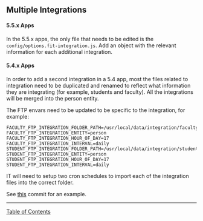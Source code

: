 ## Multiple Integrations

#### 5.5.x Apps
In the 5.5.x apps, the only file that needs to be edited is the `config/options.fit-integration.js`. Add an object with the relevant information for each additional integration.

#### 5.4.x Apps
In order to add a second integration in a 5.4 app, most the files related to integration need to be duplicated and renamed to reflect what information they are integrating (for example, students and faculty). All the integrations will be merged into the person entity.

The FTP envars need to be updated to be specific to the integration, for example:
```shell
FACULTY_FTP_INTEGRATION_FOLDER_PATH=/usr/local/data/integration/faculty
FACULTY_FTP_INTEGRATION_ENTITY=person
FACULTY_FTP_INTEGRATION_HOUR_OF_DAY=17
FACULTY_FTP_INTEGRATION_INTERVAL=daily
STUDENT_FTP_INTEGRATION_FOLDER_PATH=/usr/local/data/integration/student
STUDENT_FTP_INTEGRATION_ENTITY=person
STUDENT_FTP_INTEGRATION_HOUR_OF_DAY=17
STUDENT_FTP_INTEGRATION_INTERVAL=daily
```

IT will need to setup two cron schedules to import each of the integration files into the correct folder.


See [this](https://github.com/i-Sight/config_howard_v5/commit/88d9ff6cf3cdee91b1a69d1874a512caa526a44a) commit for an example.

***
[Table of Contents](../README.md)